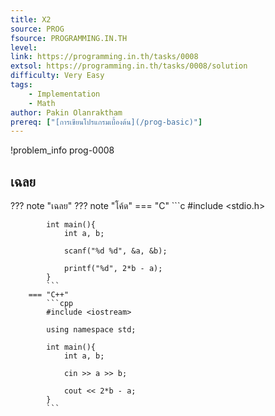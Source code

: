 ```yaml
---
title: X2
source: PROG
fsource: PROGRAMMING.IN.TH
level:
link: https://programming.in.th/tasks/0008
extsol: https://programming.in.th/tasks/0008/solution
difficulty: Very Easy
tags: 
    - Implementation
    - Math
author: Pakin Olanraktham
prereq: ["[การเขียนโปรแกรมเบื้องต้น](/prog-basic)"]
---
```


!problem_info prog-0008

## เฉลย

??? note "เฉลย"
    ??? note "โค้ด"
        === "C"
            ```c
            #include <stdio.h>

            int main(){
                int a, b;

                scanf("%d %d", &a, &b);

                printf("%d", 2*b - a);
            }
            ```
        === "C++"
            ```cpp
            #include <iostream>

            using namespace std;

            int main(){
                int a, b;

                cin >> a >> b;

                cout << 2*b - a;
            }
            ```
